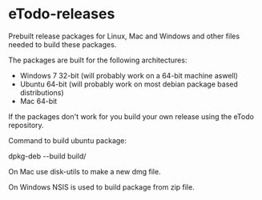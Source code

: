 # eTodo-releases
Prebuilt release packages for Linux, Mac and Windows and other files needed to build these packages.

The packages are built for the following architectures:

* Windows 7 32-bit (will probably work on a 64-bit machine aswell)
* Ubuntu 64-bit (will probably work on most debian package based distributions)
* Mac 64-bit

If the packages don't work for you build your own release using the eTodo repository.

Command to build ubuntu package:

dpkg-deb --build build/

On Mac use disk-utils to make a new dmg file.

On Windows NSIS is used to build package from zip file.


